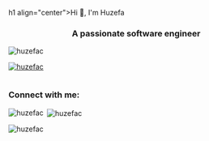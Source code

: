 h1 align="center">Hi 👋, I'm Huzefa</h1>
<h3 align="center">A passionate software engineer</h3>

<p align="left"> <img src="https://komarev.com/ghpvc/?username=huzefac&label=Profile%20views&color=0e75b6&style=flat" alt="huzefac" /> </p>

<p align="left"> <a href="https://github.com/ryo-ma/github-profile-trophy"><img src="https://github-profile-trophy.vercel.app/?username=huzefac" alt="huzefac" /></a> </p>

<p align="left"> <a href="https://twitter.com/" target="blank"><img src="https://img.shields.io/twitter/follow/?logo=twitter&style=for-the-badge" alt="" /></a> </p>

<h3 align="left">Connect with me:</h3>
<p align="left">
</p>

<p><img align="left" src="https://github-readme-stats.vercel.app/api/top-langs?username=huzefac&show_icons=true&locale=en&layout=compact" alt="huzefac" /></p>

<p>&nbsp;<img align="center" src="https://github-readme-stats.vercel.app/api?username=huzefac&show_icons=true&locale=en" alt="huzefac" /></p>

<p><img align="center" src="https://github-readme-streak-stats.herokuapp.com/?user=huzefac&" alt="huzefac" /></p>
